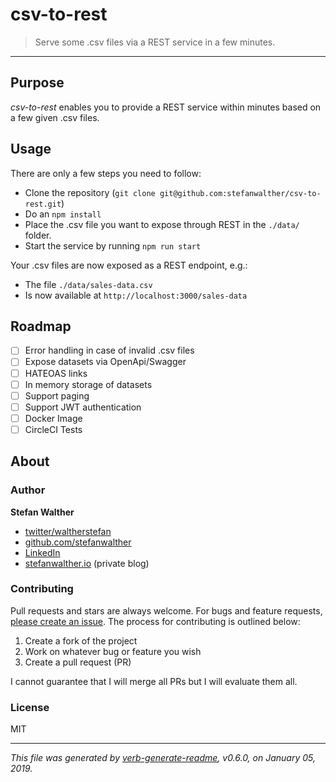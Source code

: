 # csv-to-rest

> Serve some .csv files via a REST service in a few minutes.

---

## Purpose
_csv-to-rest_ enables you to provide a REST service within minutes based on a few given .csv files.

## Usage
There are only a few steps you need to follow:

- Clone the repository (`git clone git@github.com:stefanwalther/csv-to-rest.git`)
- Do an `npm install`
- Place the .csv file you want to expose through REST in the `./data/` folder.
- Start the service by running `npm run start`

Your .csv files are now exposed as a REST endpoint, e.g.:

- The file `./data/sales-data.csv`
- Is now available at `http://localhost:3000/sales-data`

## Roadmap
- [ ] Error handling in case of invalid .csv files
- [ ] Expose datasets via OpenApi/Swagger
- [ ] HATEOAS links
- [ ] In memory storage of datasets
- [ ] Support paging
- [ ] Support JWT authentication
- [ ] Docker Image
- [ ] CircleCI Tests

## About

### Author
**Stefan Walther**

* [twitter/waltherstefan](http://twitter.com/waltherstefan)  
* [github.com/stefanwalther](http://github.com/stefanwalther) 
* [LinkedIn](https://www.linkedin.com/in/stefanwalther/)
* [stefanwalther.io](http://stefanwalther.io) (private blog)

### Contributing
Pull requests and stars are always welcome. For bugs and feature requests, [please create an issue](https://github.com/stefanwalther/csv-to-rest/issues). The process for contributing is outlined below:

1. Create a fork of the project
2. Work on whatever bug or feature you wish
3. Create a pull request (PR)

I cannot guarantee that I will merge all PRs but I will evaluate them all.

### License
MIT

***

_This file was generated by [verb-generate-readme](https://github.com/verbose/verb-generate-readme), v0.6.0, on January 05, 2019._

